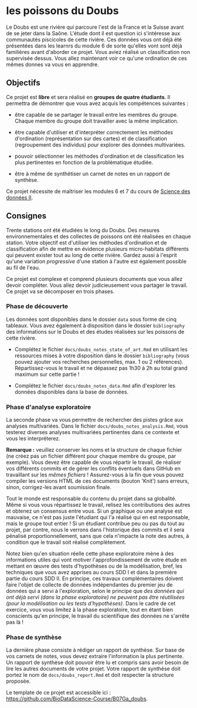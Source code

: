 # les poissons du Doubs

Le Doubs est une rivière qui parcoure l'est de la France et la Suisse avant de se jeter dans la Saône. L'étude dont il est question ici s'intéresse aux communautés piscicoles de cette rivière. Ces données vous ont déjà été présentées dans les learnrs du module 6 de sorte qu'elles vont sont déjà familières avant d'aborder ce projet. Vous aviez réalisé un classification non supervisée dessus. Vous allez maintenant voir ce qu'une ordination de ces mêmes donnes va vous en apprendre.

## Objectifs

Ce projet est **libre** et sera réalisé en **groupes de quatre étudiants**. Il permettra de démontrer que vous avez acquis les compétences suivantes :

-   être capable de se partager le travail entre les membres du groupe. Chaque membre du groupe doit travailler avec la même implication.

-   être capable d'utiliser et d'interpréter correctement les méthodes d'ordination (représentation sur des cartes) et de classification (regroupement des individus) pour explorer des données multivariées.

-   pouvoir sélectionner les méthodes d'ordination et de classification les plus pertinentes en fonction de la problématique étudiée.

-   être à même de synthétiser un carnet de notes en un rapport de synthèse.

Ce projet nécessite de maîtriser les modules 6 et 7 du cours de [Science des données II](https://wp.sciviews.org/sdd-umons2/?iframe=wp.sciviews.org/sdd-umons2-2022/).

## Consignes

Trente stations ont été étudiées le long du Doubs. Des mesures environnementales et des collectes de poissons ont été réalisées en chaque station. Votre objectif est d'utiliser les méthodes d'ordination et de classification afin de mettre en évidence plusieurs micro-habitats différents qui peuvent exister tout au long de cette rivière. Gardez aussi à l'esprit qu'une variation *progressive* d'une station à l'autre est également possible au fil de l'eau.

Ce projet est complexe et comprend plusieurs documents que vous allez devoir compléter. Vous allez devoir judicieusement vous partager le travail. Ce projet va se décomposer en trois phases.

### Phase de découverte

Les données sont disponibles dans le dossier `data` sous forme de cinq tableaux. Vous avez également à disposition dans le dossier `bibliography` des informations sur le Doubs et des études réalisées sur les poissons de cette rivière.

-   Complétez le fichier `docs/doubs_notes_state_of_art.Rmd` en utilisant les ressources mises à votre disposition dans le dossier `bibliography` (vous pouvez ajouter vos recherches personnelles, max. 1 ou 2 références). Répartissez-vous le travail et ne dépassez pas 1h30 à 2h au total grand maximum sur cette partie !

-   Complétez le fichier `docs/doubs_notes_data.Rmd` afin d'explorer les données disponibles dans la base de données.

### Phase d'analyse exploratoire

La seconde phase va vous permettre de rechercher des pistes grâce aux analyses multivariées. Dans le fichier `docs/doubs_notes_analysis.Rmd`, vous testerez diverses analyses multivariées pertinentes dans ce contexte et vous les interpréterez.

**Remarque :** veuillez conserver les noms et la structure de chaque fichier (ne créez pas un fichier différent pour chaque membre du groupe, par exemple). Vous devez être capable de vous répartir le travail, de réaliser vos différents commits et de gérer les conflits éventuels dans GitHub en travaillant sur les *mêmes fichiers* ! Assurez-vous à la fin que vous pouvez compiler les versions HTML de ces documents (bouton 'Knit') sans erreurs, sinon, corrigez-les avant soumission finale.

Tout le monde est responsable du contenu du projet dans sa globalité. Même si vous vous répartissez le travail, relisez les contributions des autres et obtenez un consensus entre vous. Si un graphique ou une analyse est mauvaise, ce n'est pas juste l'étudiant qui l'a réalisé qui en est responsable, mais le groupe tout entier ! Si un étudiant contribue peu ou pas du tout au projet, par contre, nous le verrons dans l'historique des commits et il sera pénalisé proportionnellement, sans que cela n'impacte la note des autres, à condition que le travail soit réalisé complètement.

Notez bien qu'en situation réelle cette phase exploratoire mène à des informations utiles qui vont motiver l'approfondissement de votre étude en mettant en œuvre des tests d'hypothèses ou de la modélisation, bref, les techniques que vous avez apprises au cours SDD I et dans la première partie du cours SDD II. En principe, ces travaux complémentaires doivent faire l'objet de collecte de données indépendantes du premier jeu de données qui a servi à l'exploration, selon le principe que *des données qui ont déjà servi (dans la phase exploratoire) ne peuvent pas être réutilisées (pour la modélisation ou les tests d'hypothèses)*. Dans le cadre de cet exercice, vous vous limitez à la phase exploratoire, tout en étant bien conscients qu'en principe, le travail du scientifique des données ne s'arrête pas là !

### Phase de synthèse

La dernière phase consiste à rédiger un rapport de synthèse. Sur base de vos carnets de notes, vous devez extraire l'information la plus pertinente. Un rapport de synthèse doit pouvoir être lu et compris sans avoir besoin de lire les autres documents de votre projet. Votre rapport de synthèse doit portez le nom de `docs/doubs_report.Rmd` et doit respecter la structure proposée.

Le template de ce projet est accessible ici : <https://github.com/BioDataScience-Course/B07Ga_doubs>.
